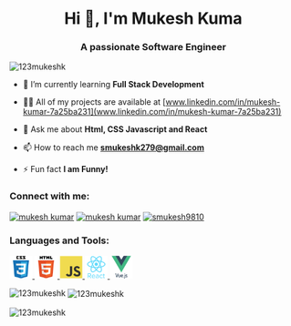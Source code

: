<h1 align="center">Hi 👋, I'm Mukesh Kuma</h1>
<h3 align="center">A passionate Software Engineer</h3>


<p align="left"> <img src="https://komarev.com/ghpvc/?username=123mukeshk&label=Profile%20views&color=0e75b6&style=flat" alt="123mukeshk" /> </p>

- 🌱 I’m currently learning **Full Stack Development**

- 👨‍💻 All of my projects are available at [www.linkedin.com/in/mukesh-kumar-7a25ba231](www.linkedin.com/in/mukesh-kumar-7a25ba231)

- 💬 Ask me about **Html, CSS Javascript and React**

- 📫 How to reach me **smukeshk279@gmail.com**

- ⚡ Fun fact **I am Funny!**

<h3 align="left">Connect with me:</h3>
<p align="left">
<a href="https://linkedin.com/in/mukesh kumar" target="blank"><img align="center" src="https://raw.githubusercontent.com/rahuldkjain/github-profile-readme-generator/master/src/images/icons/Social/linked-in-alt.svg" alt="mukesh kumar" height="30" width="40" /></a>
<a href="https://fb.com/mukesh kumar" target="blank"><img align="center" src="https://raw.githubusercontent.com/rahuldkjain/github-profile-readme-generator/master/src/images/icons/Social/facebook.svg" alt="mukesh kumar" height="30" width="40" /></a>
<a href="https://instagram.com/smukesh9810" target="blank"><img align="center" src="https://raw.githubusercontent.com/rahuldkjain/github-profile-readme-generator/master/src/images/icons/Social/instagram.svg" alt="smukesh9810" height="30" width="40" /></a>
</p>

<h3 align="left">Languages and Tools:</h3>
<p align="left"> <a href="https://www.w3schools.com/css/" target="_blank" rel="noreferrer"> <img src="https://raw.githubusercontent.com/devicons/devicon/master/icons/css3/css3-original-wordmark.svg" alt="css3" width="40" height="40"/> </a> <a href="https://www.w3.org/html/" target="_blank" rel="noreferrer"> <img src="https://raw.githubusercontent.com/devicons/devicon/master/icons/html5/html5-original-wordmark.svg" alt="html5" width="40" height="40"/> </a> <a href="https://developer.mozilla.org/en-US/docs/Web/JavaScript" target="_blank" rel="noreferrer"> <img src="https://raw.githubusercontent.com/devicons/devicon/master/icons/javascript/javascript-original.svg" alt="javascript" width="40" height="40"/> </a> <a href="https://reactjs.org/" target="_blank" rel="noreferrer"> <img src="https://raw.githubusercontent.com/devicons/devicon/master/icons/react/react-original-wordmark.svg" alt="react" width="40" height="40"/> </a> <a href="https://vuejs.org/" target="_blank" rel="noreferrer"> <img src="https://raw.githubusercontent.com/devicons/devicon/master/icons/vuejs/vuejs-original-wordmark.svg" alt="vuejs" width="40" height="40"/> </a> </p>

<p><img align="left" src="https://github-readme-stats.vercel.app/api/top-langs?username=123mukeshk&show_icons=true&locale=en&layout=compact" alt="123mukeshk" /></p>

<p>&nbsp;<img align="center" src="https://github-readme-stats.vercel.app/api?username=123mukeshk&show_icons=true&locale=en" alt="123mukeshk" /></p>

<p><img align="center" src="https://github-readme-streak-stats.herokuapp.com/?user=123mukeshk&" alt="123mukeshk" /></p>
